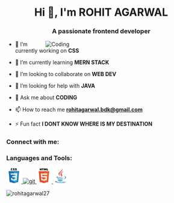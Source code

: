 <h1 align="center">Hi 👋, I'm ROHIT AGARWAL</h1>
<h3 align="center">A passionate frontend developer</h3>
<img align="right" alt="Coding" width="400" src= "https://cdn.dribbble.com/users/2131993/screenshots/4948736/media/45dceb640723d72436c427add7966cf8.gif">




- 🔭 I’m currently working on **CSS**

- 🌱 I’m currently learning **MERN STACK**

- 👯 I’m looking to collaborate on **WEB DEV**

- 🤝 I’m looking for help with **JAVA**

- 💬 Ask me about **CODING**

- 📫 How to reach me **rohitagarwal.bdk@gmail.com**

- ⚡ Fun fact **I DONT KNOW WHERE IS MY DESTINATION**

<h3 align="left">Connect with me:</h3>
<p align="left">
</p>

<h3 align="left">Languages and Tools:</h3>
<p align="left"> <a href="https://www.w3schools.com/css/" target="_blank" rel="noreferrer"> <img src="https://raw.githubusercontent.com/devicons/devicon/master/icons/css3/css3-original-wordmark.svg" alt="css3" width="40" height="40"/> </a> <a href="https://git-scm.com/" target="_blank" rel="noreferrer"> <img src="https://www.vectorlogo.zone/logos/git-scm/git-scm-icon.svg" alt="git" width="40" height="40"/> </a> <a href="https://www.w3.org/html/" target="_blank" rel="noreferrer"> <img src="https://raw.githubusercontent.com/devicons/devicon/master/icons/html5/html5-original-wordmark.svg" alt="html5" width="40" height="40"/> </a> <a href="https://www.java.com" target="_blank" rel="noreferrer"> <img src="https://raw.githubusercontent.com/devicons/devicon/master/icons/java/java-original.svg" alt="java" width="40" height="40"/> </a> </p>

<p><img align="center" src="https://github-readme-stats.vercel.app/api/top-langs?username=rohitagarwal27&show_icons=true&locale=en&layout=compact" alt="rohitagarwal27" /></p>
